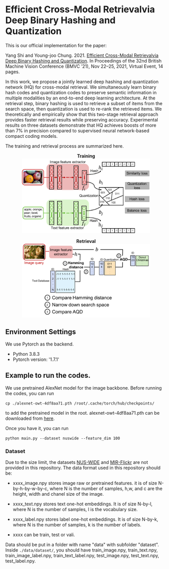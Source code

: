 # Efficient Cross-Modal Retrievalvia Deep Binary Hashing and Quantization

This is our official implementation for the paper:

Yang Shi and Young-joo Chung. 2021. <a href="https://www.bmvc2021-virtualconference.com/assets/papers/1202.pdf">Efficient Cross-Modal Retrievalvia Deep Binary Hashing and Quantization</a>. In Proceedings of the 32nd British Machine Vision Conference (BMVC ’21), Nov 22–25, 2021, Virtual Event, 14 pages.


In this work, we propose a jointly learned deep hashing and quantization network (HQ) for cross-modal retrieval. We simultaneously learn binary hash codes and quantization codes to preserve semantic information in multiple modalities by an end-to-end deep learning architecture. At the retrieval step, binary hashing is used to retrieve a subset of items from the search space, then quantization is used to re-rank the retrieved items. We theoretically and empirically show that this two-stage retrieval approach provides faster retrieval results while preserving accuracy. Experimental results on three datasets demonstrate that HQ achieves boosts of more than 7% in precision compared to supervised neural network-based compact coding models.

The training and retrieval process are summarized here.
<p align="center">
   <b>Training</b><br>
<img src="./training.pdf" width="400">
 </p>
 
<p align="center">
  <b>Retrieval</b><br>
  <img src="./retrieval.pdf" width="400">
</p>



## Environment Settings
We use Pytorch as the backend.
- Python 3.8.3
- Pytorch version:  '1.7.1'

## Example to run the codes.
We use pretrained AlexNet model for the image backbone. Before running the codes, you can run 

```
cp ./alexnet-owt-4df8aa71.pth /root/.cache/torch/hub/checkpoints/
```

to add the pretrained model in the root. alexnet-owt-4df8aa71.pth can be downloaded from <a href="https://download.pytorch.org/models/alexnet-owt-4df8aa71.pth">here</a>.

Once you have it, you can run

```
python main.py --dataset nuswide --feature_dim 100
```


### Dataset
Due to the size limit, the datasets <a href="https://lms.comp.nus.edu.sg/wp-content/uploads/2019/research/nuswide/NUS-WIDE.html">NUS-WIDE</a> and  <a href="https://press.liacs.nl/researchdownloads/">MIR-Flickr</a> are not provided in this repository. The data format used in this repository should be: 

- xxxx_image.npy stores image raw or pretrained features. it is of size N-by-h-by-w-by-c, where N is the number of samples, h,w, and c are the height, width and chanel size of the image. 

- xxxx_text.npy stores text one-hot embeddings. It is of size N-by-l, where N is the number of samples, l is the vocabulary size.  

- xxxx_label.npy stores label one-hot embeddings. It is of size N-by-k, where N is the number of samples, k is the number of labels.   

- xxxx can be train, test or vali.

Data should be put in a folder with name "data" with subfolder "dataset". Inside ```./data/dataset/```, you should have train_image.npy, train_text.npy, train_image_label.npy, train_text_label.npy, test_image.npy, test_text.npy, test_label.npy.

